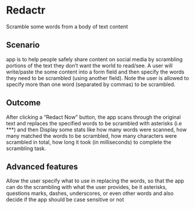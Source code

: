 # Redactr

Scramble some words from a body of text content

## Scenario

app is to help people safely share content on social media by scrambling portions of the text they don’t want the world to read/see.
A user will write/paste the some content into a form field and then specify the words they need to be scrambled (using another field).
Note the user is allowed to specify more than one word (separated by commas) to be scrambled.

## Outcome

After clicking a “Redact Now” button, the app scans through the original text and replaces the specified words to be scrambled with asterisks (i.e \*\*\*)
and then Display some stats like how many words were scanned, how many matched the words to be scrambled, how many characters were scrambled in total, how long it took (in milliseconds) to complete the scrambling task.

## Advanced features

Allow the user specify what to use in replacing the words, so that the app can do the scrambling with what the user provides, be it asterisks, questions marks, dashes, underscores, or even other words
and also decide if the app should be case sensitive or not
